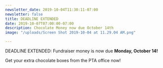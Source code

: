```yaml
---
newsletter_date: 2019-10-04T11:30:11-07:00
newsletter: false
title: DEADLINE EXTENDED
date: 2019-10-07T07:00:00-07:00
description: Chocolate Money now due October 14th
image: "/uploads/Screen Shot 2019-10-04 at 11.29.04 AM.png"

---
```

DEADLINE EXTENDED: Fundraiser money is now due **Monday, October 14!** 

Get your extra chocolate boxes from the PTA office now!